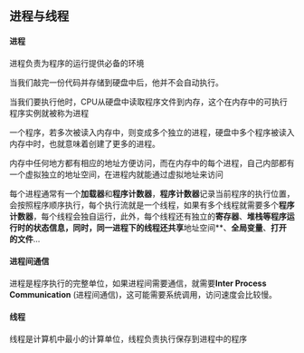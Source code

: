## 进程与线程
#### 进程
进程负责为程序的运行提供必备的环境 

当我们敲完一份代码并存储到硬盘中后，他并不会自动执行。

当我们要执行他时，CPU从硬盘中读取程序文件到内存，这个在内存中的可执行程序实例就被称为进程

一个程序，若多次被读入内存中，则变成多个独立的进程，硬盘中多个程序被读入内存中时，也就意味着创建了更多的进程。

内存中任何地方都有相应的地址方便访问，而在内存中的每个进程，自己内部都有一个虚拟独立的地址空间，在进程内就能通过虚拟地址来访问

每个进程通常有一个**加载器**和**程序计数器**，**程序计数器**记录当前程序的执行位置，会按照程序顺序执行，每个执行流就是一个线程，如果有多个线程就需要多个**程序计数器**，每个线程会独自运行，此外，每个线程还有独立的**寄存器**、**堆栈等程序运行时的状态信息，同时，同一进程下的线程还共享**地址空间**、**全局变量**、**打开的文件**...

#### 进程间通信
进程是程序执行的完整单位，如果进程间需要通信，就需要**Inter Process Communication** (进程间通信)，这可能需要系统调用，访问速度会比较慢。


#### 线程
线程是计算机中最小的计算单位，线程负责执行保存到进程中的程序